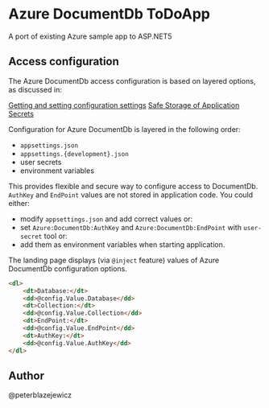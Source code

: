 # Azure DocumentDb ToDoApp

A port of existing Azure sample app to ASP.NET5

## Access configuration

The Azure DocumentDb access configuration is based on layered options, as discussed in:

[Getting and setting configuration settings](https://docs.asp.net/en/latest/fundamentals/configuration.html?highlight=options#getting-and-setting-configuration-settings)
[Safe Storage of Application Secrets](https://docs.asp.net/en/latest/security/app-secrets.html?highlight=user%20secrets#safe-storage-of-application-secrets)

Configuration for Azure DocumentDb is layered in the following order:

- `appsettings.json`
- `appsettings.{development}.json`
- user secrets
- environment variables

This provides flexible and secure way to configure access to DocumentDb. `AuthKey` and `EndPoint` values are not stored in application code.
You could either:
- modify `appsettings.json` and add correct values or:
- set `Azure:DocumentDb:AuthKey` and `Azure:DocumentDb:EndPoint` with `user-secret` tool or:
- add them as environment variables when starting application.

The landing page displays (via `@inject` feature) values of Azure DocumentDb configuration options.

```html
<dl>
	<dt>Database:</dt>
	<dd>@config.Value.Database</dd>
	<dt>Collection:</dt>
	<dd>@config.Value.Collection</dd>
	<dt>EndPoint:</dt>
	<dd>@config.Value.EndPoint</dd>
	<dt>AuthKey:</dt>
	<dd>@config.Value.AuthKey</dd>
</dl>
```

## Author

@peterblazejewicz